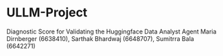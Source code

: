 # ULLM-Project
Diagnostic Score for Validating the Huggingface Data Analyst Agent Maria Dirnberger (6638410), Sarthak Bhardwaj (6648707), Sumitrra Bala (6642271)
